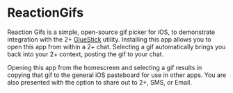 ReactionGifs
============

Reaction Gifs is a simple, open-source gif picker for iOS, to demonstrate integration with the 2+ <a href="https://github.com/MobiSocialInc/GlueStick">GlueStick</a> utility. Installing this app allows you to open this app from within a 2+ chat. Selecting a gif automatically brings you back into your 2+ context, posting the gif to your chat.

Opening this app from the homescreen and selecting a gif results in copying that gif to the general iOS pasteboard for use in other apps. You are also presented with the option to share out to 2+, SMS, or Email.
